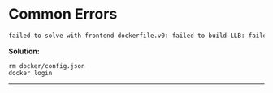 # Common Errors

```bash
failed to solve with frontend dockerfile.v0: failed to build LLB: failed to load cache key: rpc error: code = Unknown desc = error getting credentials - err: exec: "docker-credential-desktop.exe": executable file not found in $PATH, out: ``
```

**Solution:** 
```
rm docker/config.json
docker login
```

---

